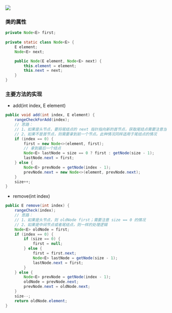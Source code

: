 ![](https://gitee.com/NumberTu/resources/raw/master/%E5%8D%95%E5%90%91%E5%BE%AA%E7%8E%AF%E9%93%BE%E8%A1%A8.png)

### 类的属性

```java
private Node<E> first;
    
private static class Node<E> {
    E element;
    Node<E> next;

    public Node(E element, Node<E> next) {
        this.element = element;
        this.next = next;
    }
}
```

### 主要方法的实现

- add(int index, E element)

```java
public void add(int index, E element) {
    rangeCheckForAdd(index);
  	// 思路：
  	// 1、如果是头节点，要将尾结点的 next 指针指向新的首节点，获取尾结点需要注意当前元素个数
  	// 2、如果不是首节点，则需要拿到前一个节点。此种情况同样适用于尾结点的情况
    if (index == 0) {
        first = new Node<>(element, first);
        // 拿到最后一个结点
        Node<E> lastNode = size == 0 ? first : getNode(size - 1);
        lastNode.next = first;
    } else {
        Node<E> prevNode = getNode(index - 1);
        prevNode.next = new Node<>(element, prevNode.next);
    }
    size++;
}
```

- remove(int index)

```java
public E remove(int index) {
    rangeCheck(index);
  	// 思路：
  	// 1、如果是头节点，则 oldNode first；需要注意 size == 0 的情况
  	// 2、如果是中间节点或者尾结点，则一样的处理逻辑
    Node<E> oldNode = first;
    if (index == 0) {
        if (size == 0) {
            first = null;
        } else {
            first = first.next;
            Node<E> lastNode = getNode(size - 1);
            lastNode.next = first;
        }
    } else {
        Node<E> prevNode = getNode(index - 1);
        oldNode = prevNode.next;
        prevNode.next = oldNode.next;
    }
    size--;
    return oldNode.element;
}
```

